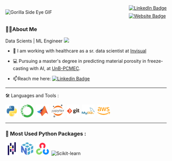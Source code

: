 <div id="header" style="display: flex; justify-content: space-between; align-items: center;">
  <div>
    <img src="https://raw.githubusercontent.com/Bessagg/bessagg/refs/heads/main/assets/surprised-shocked.gif" alt="Gorilla Side Eye GIF" width="100"/>
  </div>
  <div id="badges" style="display: flex; flex-direction: column; gap: 8px;">
    <a href="https://www.linkedin.com/in/rafael-bessa">
      <img src="https://img.shields.io/badge/LinkedIn-blue?style=for-the-badge&logo=linkedin&logoColor=white" alt="LinkedIn Badge"/>
    </a>
    <a href="https://bessagg.github.io">
      <img src="https://img.shields.io/badge/Website-red?style=for-the-badge&logo=gitHub&logoColor=white" alt="Website Badge"/>
    </a>
  </div>
</div>



### 👨‍💻About Me
Data Scients | ML Engineer <img src="https://media.giphy.com/media/WUlplcMpOCEmTGBtBW/giphy.gif" width="30">

- :telescope: I am working with healthcare as a sr. data scientist at  [Invisual](https://www.invisual.com.br/)


- :computer: Pursuing a master's degree in predicting material porosity in freeze-casting with AI, at [UnB-PCMEC](http://pcmec.unb.br/index.php/pt/).

- :mailbox:Reach me here: [![Linkedin Badge](https://img.shields.io/badge/-Linkedin-blue?style=flat&logo=Linkedin&logoColor=white)](https://www.linkedin.com/in/rafael-bessa/)


---

:hammer_and_wrench: Languages and Tools :
<div>
  <img src="https://github.com/devicons/devicon/blob/master/icons/python/python-original.svg" title="Python" alt="Python" width="40" height="40"/>&nbsp;
  <img src="https://github.com/devicons/devicon/blob/master/icons/anaconda/anaconda-original.svg" title="Anaconda" alt="Anaconda" width="40" height="40"/>&nbsp;
  <img src="https://github.com/devicons/devicon/blob/master/icons/matlab/matlab-original.svg" title="Matlab" alt="Matlab" width="40" height="40"/>&nbsp;
  <img src="https://github.com/devicons/devicon/blob/master/icons/jupyter/jupyter-original-wordmark.svg" title="Jupyter" alt="Jupyter" width="40" height="40"/>&nbsp;
  <img src="https://github.com/devicons/devicon/blob/master/icons/git/git-original-wordmark.svg" title="Git" **alt="Git" width="40" height="40"/>&nbsp;
  <img src="https://github.com/devicons/devicon/blob/master/icons/mysql/mysql-original-wordmark.svg" title="SQL" alt="SQL" width="40" height="40"/>&nbsp;
  <img src="https://github.com/devicons/devicon/blob/master/icons/amazonwebservices/amazonwebservices-plain-wordmark.svg" title="AWS" alt="AWS" width="40" height="40"/>&nbsp;
</div>

---

### :snake: Most Used Python Packages :
<div>
   <img src="https://github.com/devicons/devicon/blob/master/icons/pandas/pandas-original.svg" title="Pandas" alt="Pandas" width="40" height="40"/>&nbsp;
  <img src="https://github.com/devicons/devicon/blob/master/icons/numpy/numpy-original.svg" title="Numpy" alt="Numpy" width="40" height="40"/>&nbsp;
  <img src="https://github.com/devicons/devicon/blob/master/icons/opencv/opencv-original.svg" title="OpenCV" alt="OpenCV" width="40" height="40"/>&nbsp;
       <img src="https://upload.wikimedia.org/wikipedia/commons/0/05/Scikit_learn_logo_small.svg" title="Scikit-learn" alt="Scikit-learn" width="40" height="40"/>
</div>

